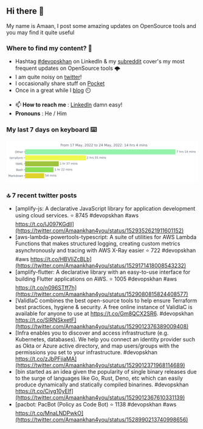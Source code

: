 <!--- [![Hits](https://hits.seeyoufarm.com/api/count/incr/badge.svg?url=https%3A%2F%2Fgithub.com%2Fakhan4u%2Fhit-counter&count_bg=%2379C83D&title_bg=%23555555&icon=&icon_color=%23E7E7E7&title=visits&edge_flat=false)](https://hits.seeyoufarm.com) --->

## Hi there 👋

My name is Amaan, I post some amazing updates on OpenSource tools and you may find it quite useful

### Where to find my content? 🤔

* Hashtag [#devopskhan](https://www.linkedin.com/feed/hashtag/devopskhan/) on LinkedIn & my [subreddit](https://www.reddit.com/r/devopskhan/) cover's my most frequent updates on OpenSource tools 🌩️
* I am quite noisy on [twitter](https://twitter.com/Amaankhan4you)!
* I occasionally share stuff on [Pocket](https://getpocket.com/@ej6g8d1dp2829A16a9Tf5d4T6bAMp3d8791rejDe86yem3bm4e14ex4fT4dluk29)
* Once in a great while I [blog](https://linuxparrot.com/) ⏲️


- 📫 **How to reach me** : [LinkedIn](https://www.linkedin.com/in/amaan-khan-linux-ninja) damn easy!
- **Pronouns** : He / Him

### My last 7 days on keyboard ⌨️

<img src="https://github.com/akhan4u/akhan4u/blob/main/images/stat.svg" alt="Amaan's Wakatime Activity!"/>

### 🔝 7 recent twitter posts
<!-- DEVDOJO:START -->
- [amplify-js: A declarative JavaScript library for application development using cloud services.
⭐️ 8745
#devopskhan #aws
https://t.co/lJ097KGdll](https://twitter.com/Amaankhan4you/status/1529352621911601152)
- [aws-lambda-powertools-typescript: A suite of utilities for AWS Lambda Functions that makes structured logging, creating custom metrics asynchronously and tracing with AWS X-Ray easier
⭐️ 722
#devopskhan #aws
https://t.co/HBVliZcBLb](https://twitter.com/Amaankhan4you/status/1529171418008543232)
- [amplify-flutter: A declarative library with an easy-to-use interface for building Flutter applications on AWS.
⭐️ 1005
#devopskhan #aws
https://t.co/n096STff7h](https://twitter.com/Amaankhan4you/status/1529080815824408577)
- [ValidIaC combines the best open-source tools to help ensure Terraform best practices, hygiene &amp; security. A free online instance of ValidIaC is available for anyone to use at https://t.co/Gm8QCX2SR6. #devopskhan https://t.co/SIRNSkxetF](https://twitter.com/Amaankhan4you/status/1529012376389009408)
- [Infra enables you to discover and access infrastructure &lpar;e.g. Kubernetes, databases&rpar;. We help you connect an identity provider such as Okta or Azure active directory, and map users/groups with the permissions you set to your infrastructure. #devopskhan https://t.co/zJbPFjiaMA](https://twitter.com/Amaankhan4you/status/1529012371968114689)
- [bin started as an idea given the popularity of single binary releases due to the surge of languages like Go, Rust, Deno, etc which can easily produce dynamically and statically compiled binarines. #devopskhan https://t.co/Ciyg10yEIf](https://twitter.com/Amaankhan4you/status/1529012367610331139)
- [pacbot: PacBot &lpar;Policy as Code Bot&rpar;
⭐️ 1138
#devopskhan #aws
https://t.co/MnaLNDPwkO](https://twitter.com/Amaankhan4you/status/1528990213740998656)
<!-- DEVDOJO:END -->

<!-- ![Amaan's GitHub stats](https://github-readme-stats.vercel.app/api?username=akhan4u&count_private=true&show_icons=true&hide=contribs) -->
